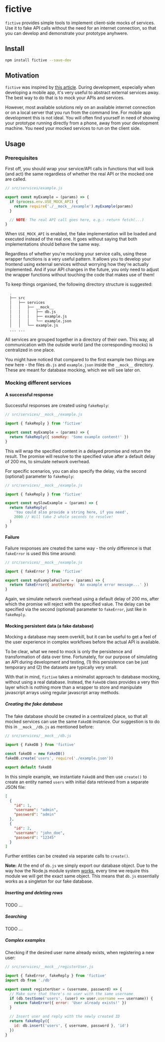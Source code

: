 # fictive

`fictive` provides simple tools to implement client-side mocks of services. Use it to fake API calls without the need for an internet connection, so that you can develop and demonstrate your prototype anyhwere.

## Install

```bash
npm install fictive --save-dev
```

## Motivation

`fictive` was inspired by [this article](https://goshakkk.name/why-i-mock-api-in-mobile-apps/). During development, especially when developing a mobile app, it's very useful to abstract external services away. The best way to do that is to mock your APIs and services.

However, most available solutions rely on an available internet connection or on a local server that you run from the command line. For mobile app development this is not ideal. You will often find yourself in need of showing your prototype running directly from a phone, away from your development machine. You need your mocked services to run on the client side.

## Usage

### Prerequisites

First off, you should wrap your service/API calls in functions that will look (and act) the same regardless of whether the real API or the mocked one are called.

```js
// src/services/example.js

export const myExample = (params) => {
  if (process.env.USE_MOCK_API) {
    return require('./__mock__/example').myExample(params)
  }

  // NOTE: The real API call goes here, e.g.: return fetch(...)
}
```

When `USE_MOCK_API` is enabled, the fake implementation will be loaded and executed instead of the real one. It goes without saying that both implementations should behave the same way.

Regardless of whether you're mocking your service calls, using these wrapper functions is a very useful pattern. It allows you to develop your frontend using external services without worrying how they're actually implemented. And if your API changes in the future, you only need to adjust the wrapper functions without touching the code that makes use of them!

To keep things organised, the following directory structure is suggested:

```bash
  .
  ├── src
  │   ├── services
  │   │   ├── __mock__
  │   │   │   ├── db.js
  │   │   │   ├── example.js
  │   │   │   └── example.json
  │   │   └── example.js
  ... ...
```

All services are grouped together in a directory of their own. This way, all communication with the outside world (and the corresponding mocks) is centralized in one place.

You might have noticed that compared to the first example two things are new here - the files `db.js` and `example.json` inside the `__mock__` directory. These are meant for database mocking, which we will see later on.

### Mocking different services

#### A successful response

Successful responses are created using `fakeReply`:

```js
// src/services/__mock__/example.js

import { fakeReply } from 'fictive'

export const myExample = (params) => {
  return fakeReply({ someKey: 'Some example content!' })
}
```

This will wrap the specified content in a delayed promise and return the result. The promise will resolve to the specified value after a default delay of 200 ms, to simulate network overhead.

For specific scenarios, you can also specify the delay, via the second (optional) parameter to `fakeReply`:

```js
// src/services/__mock__/example.js

import { fakeReply } from 'fictive'

export const mySlowExample = (params) => {
  return fakeReply(
    'You could also provide a string here, if you need',
    2000 // Will take 2 whole seconds to resolve!
  )
}
```

#### Failure

Failure responses are created the same way - the only difference is that `fakeError` is used this time around:

```js
// src/services/__mock__/example.js

import { fakeError } from 'fictive'

export const myExampleFailure = (params) => {
  return fakeError({ anotherKey: 'An example error message...' })
}
```

Again, we simulate network overhead using a default delay of 200 ms, after which the promise will reject with the specified value. The delay can be specified via the second (optional) parameter to `fakeError`, just like in `fakeReply`.

#### Mocking persistent data (a fake database)

Mocking a database may seem overkill, but it can be useful to get a feel of the user experience in complex workflows before the actual API is available.

To be clear, what we need to mock is only the persistence and transformation of data over time. Fortunately, for our purpose of simulating an API during development and testing, (1) this persistence can be just temporary and (2) the datasets are typically very small.

With that in mind,  `fictive` takes a minimalist approach to database mocking, without using a real database. Instead, the `FakeDB` class provides a very thin layer which is nothing more than a wrapper to store and manipulate javascript arrays using regular javascript array methods.

##### Creating the fake database

The fake database should be created in a centralized place, so that all mocked services can use the same `FakeDB` instance. Our suggestion is to do this in `__mock__/db.js` as mentioned before:

```js
// src/services/__mock__/db.js

import { FakeDB } from 'fictive'

const fakeDB = new FakeDB()
fakeDB.create('users', require('./example.json'))

export default fakeDB
```

In this simple example, we instantiate `FakeDB` and then use `create()` to create an entity named `users` with initial data retrieved from a separate JSON file:

```json
[
  {
    "id": 1,
    "username": "admin",
    "password": "admin"
  },
  {
    "id": 2,
    "username": "john_doe",
    "password": "12345"
  }
]
```

Further entities can be created via separate calls to `create()`.

**Note:** At the end of `db.js` we simply export our database object. Due to the way how the Node.js module system [works](https://nodejs.org/api/modules.html#modules_require_cache), every time we require this module we will get the exact same object. This means that `db.js` essentially works as a singleton for our fake database.

##### Inserting and deleting rows

TODO ...

##### Searching

TODO ...

##### Complex examples

Checking if the desired user name already exists, when registering a new user:

```js
// src/services/__mock__/registerUser.js

import { fakeError, fakeReply } from 'fictive'
import db from './db'

export const registerUser = (username, password) => {
  // Make sure that there's no user with the same username
  if (db.testSome('users', (user) => user.username === username)) {
    return fakeError({ error: 'User already exists!' })
  }

  // Insert user and reply with the newly created ID
  return fakeReply({
    id: db.insert('users', { username, password }, 'id')
  })
}
```
